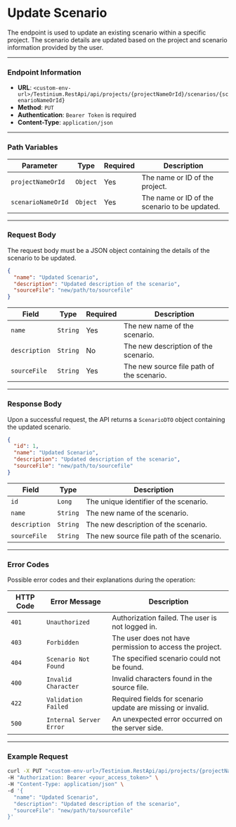 # Update Scenario

The endpoint is used to update an existing scenario within a specific project. The scenario details are updated based on the project and scenario information provided by the user.

***

### Endpoint Information

* **URL**: `<custom-env-url>/Testinium.RestApi/api/projects/{projectNameOrId}/scenarios/{scenarioNameOrId}`
* **Method**: `PUT`
* **Authentication**: `Bearer Token` is required
* **Content-Type**: `application/json`

***

### Path Variables

| Parameter          | Type     | Required | Description                                   |
| ------------------ | -------- | -------- | --------------------------------------------- |
| `projectNameOrId`  | `Object` | Yes      | The name or ID of the project.                |
| `scenarioNameOrId` | `Object` | Yes      | The name or ID of the scenario to be updated. |

***

### Request Body

The request body must be a JSON object containing the details of the scenario to be updated.

```json
{
  "name": "Updated Scenario",
  "description": "Updated description of the scenario",
  "sourceFile": "new/path/to/sourcefile"
}
```

| Field         | Type     | Required | Description                               |
| ------------- | -------- | -------- | ----------------------------------------- |
| `name`        | `String` | Yes      | The new name of the scenario.             |
| `description` | `String` | No       | The new description of the scenario.      |
| `sourceFile`  | `String` | Yes      | The new source file path of the scenario. |

***

### Response Body

Upon a successful request, the API returns a `ScenarioDTO` object containing the updated scenario.

```json
{
  "id": 1,
  "name": "Updated Scenario",
  "description": "Updated description of the scenario",
  "sourceFile": "new/path/to/sourcefile"
}
```

| Field         | Type     | Description                               |
| ------------- | -------- | ----------------------------------------- |
| `id`          | `Long`   | The unique identifier of the scenario.    |
| `name`        | `String` | The new name of the scenario.             |
| `description` | `String` | The new description of the scenario.      |
| `sourceFile`  | `String` | The new source file path of the scenario. |

***

### Error Codes

Possible error codes and their explanations during the operation:

| HTTP Code | Error Message           | Description                                                 |
| --------- | ----------------------- | ----------------------------------------------------------- |
| `401`     | `Unauthorized`          | Authorization failed. The user is not logged in.            |
| `403`     | `Forbidden`             | The user does not have permission to access the project.    |
| `404`     | `Scenario Not Found`    | The specified scenario could not be found.                  |
| `400`     | `Invalid Character`     | Invalid characters found in the source file.                |
| `422`     | `Validation Failed`     | Required fields for scenario update are missing or invalid. |
| `500`     | `Internal Server Error` | An unexpected error occurred on the server side.            |

***

### Example Request

```bash
curl -X PUT "<custom-env-url>/Testinium.RestApi/api/projects/{projectNameOrId}/scenarios/{scenarioNameOrId}" \
-H "Authorization: Bearer <your_access_token>" \
-H "Content-Type: application/json" \
-d '{
  "name": "Updated Scenario",
  "description": "Updated description of the scenario",
  "sourceFile": "new/path/to/sourcefile"
}'
```
